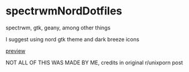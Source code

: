 # spectrwmNordDotfiles
spectrwm, gtk, geany, among other things

I suggest using nord gtk theme and dark breeze icons 

[preview](https://i.redd.it/4g2xpdhi54y61.png)

NOT ALL OF THIS WAS MADE BY ME, credits in original r/unixporn post
